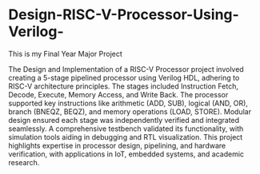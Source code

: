 # Design-RISC-V-Processor-Using-Verilog-
This is my Final Year Major Project 

The Design and Implementation of a RISC-V Processor project involved creating a 5-stage pipelined processor using Verilog HDL, adhering to RISC-V architecture principles. 
The stages included Instruction Fetch, Decode, Execute, Memory Access, and Write Back. The processor supported key instructions like arithmetic (ADD, SUB), logical (AND, OR),
branch (BNEQZ, BEQZ), and memory operations (LOAD, STORE). Modular design ensured each stage was independently verified and integrated seamlessly.
A comprehensive testbench validated its functionality, with simulation tools aiding in debugging and RTL visualization. This project highlights expertise in processor design, pipelining,
and hardware verification, with applications in IoT, embedded systems, and academic research.
